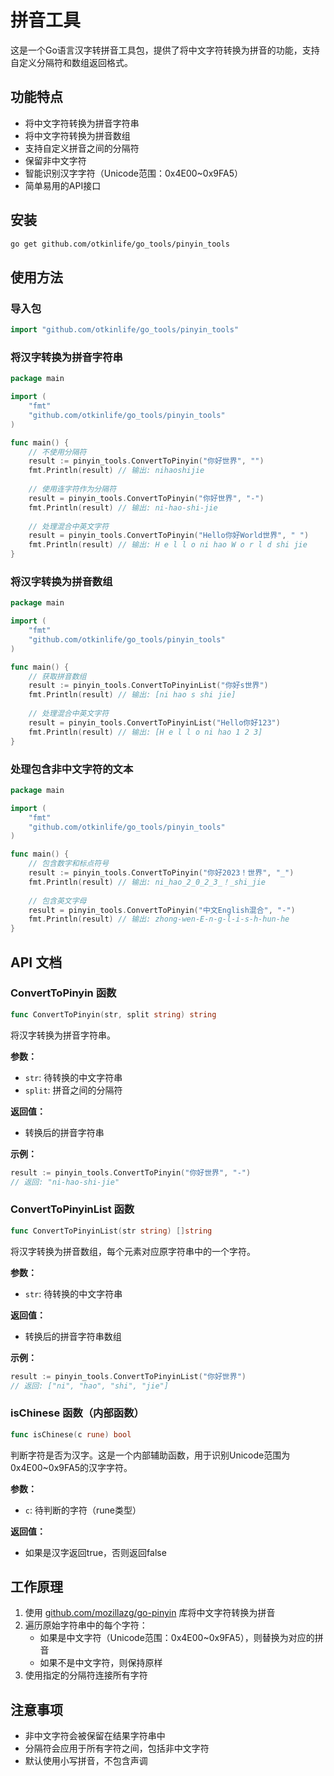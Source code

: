 # 拼音工具

这是一个Go语言汉字转拼音工具包，提供了将中文字符转换为拼音的功能，支持自定义分隔符和数组返回格式。

## 功能特点

- 将中文字符转换为拼音字符串
- 将中文字符转换为拼音数组
- 支持自定义拼音之间的分隔符
- 保留非中文字符
- 智能识别汉字字符（Unicode范围：0x4E00~0x9FA5）
- 简单易用的API接口

## 安装

```bash
go get github.com/otkinlife/go_tools/pinyin_tools
```

## 使用方法

### 导入包

```go
import "github.com/otkinlife/go_tools/pinyin_tools"
```

### 将汉字转换为拼音字符串

```go
package main

import (
    "fmt"
    "github.com/otkinlife/go_tools/pinyin_tools"
)

func main() {
    // 不使用分隔符
    result := pinyin_tools.ConvertToPinyin("你好世界", "")
    fmt.Println(result) // 输出: nihaoshijie
    
    // 使用连字符作为分隔符
    result = pinyin_tools.ConvertToPinyin("你好世界", "-")
    fmt.Println(result) // 输出: ni-hao-shi-jie
    
    // 处理混合中英文字符
    result = pinyin_tools.ConvertToPinyin("Hello你好World世界", " ")
    fmt.Println(result) // 输出: H e l l o ni hao W o r l d shi jie
}
```

### 将汉字转换为拼音数组

```go
package main

import (
    "fmt"
    "github.com/otkinlife/go_tools/pinyin_tools"
)

func main() {
    // 获取拼音数组
    result := pinyin_tools.ConvertToPinyinList("你好s世界")
    fmt.Println(result) // 输出: [ni hao s shi jie]
    
    // 处理混合中英文字符
    result = pinyin_tools.ConvertToPinyinList("Hello你好123")
    fmt.Println(result) // 输出: [H e l l o ni hao 1 2 3]
}
```

### 处理包含非中文字符的文本

```go
package main

import (
    "fmt"
    "github.com/otkinlife/go_tools/pinyin_tools"
)

func main() {
    // 包含数字和标点符号
    result := pinyin_tools.ConvertToPinyin("你好2023！世界", "_")
    fmt.Println(result) // 输出: ni_hao_2_0_2_3_！_shi_jie
    
    // 包含英文字母
    result = pinyin_tools.ConvertToPinyin("中文English混合", "-")
    fmt.Println(result) // 输出: zhong-wen-E-n-g-l-i-s-h-hun-he
}
```

## API 文档

### ConvertToPinyin 函数

```go
func ConvertToPinyin(str, split string) string
```

将汉字转换为拼音字符串。

**参数：**
- `str`: 待转换的中文字符串
- `split`: 拼音之间的分隔符

**返回值：**
- 转换后的拼音字符串

**示例：**
```go
result := pinyin_tools.ConvertToPinyin("你好世界", "-")
// 返回: "ni-hao-shi-jie"
```

### ConvertToPinyinList 函数

```go
func ConvertToPinyinList(str string) []string
```

将汉字转换为拼音数组，每个元素对应原字符串中的一个字符。

**参数：**
- `str`: 待转换的中文字符串

**返回值：**
- 转换后的拼音字符串数组

**示例：**
```go
result := pinyin_tools.ConvertToPinyinList("你好世界")
// 返回: ["ni", "hao", "shi", "jie"]
```

### isChinese 函数（内部函数）

```go
func isChinese(c rune) bool
```

判断字符是否为汉字。这是一个内部辅助函数，用于识别Unicode范围为0x4E00~0x9FA5的汉字字符。

**参数：**
- `c`: 待判断的字符（rune类型）

**返回值：**
- 如果是汉字返回true，否则返回false

## 工作原理

1. 使用 [github.com/mozillazg/go-pinyin](https://github.com/mozillazg/go-pinyin) 库将中文字符转换为拼音
2. 遍历原始字符串中的每个字符：
    - 如果是中文字符（Unicode范围：0x4E00~0x9FA5），则替换为对应的拼音
    - 如果不是中文字符，则保持原样
3. 使用指定的分隔符连接所有字符

## 注意事项

- 非中文字符会被保留在结果字符串中
- 分隔符会应用于所有字符之间，包括非中文字符
- 默认使用小写拼音，不包含声调